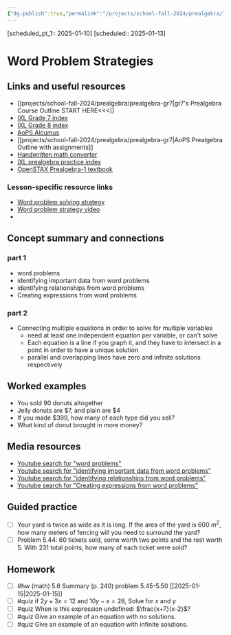 ```yaml
---
{"dg-publish":true,"permalink":"/projects/school-fall-2024/prealgebra/lessons/word-problem-strategies/"}
---
```



[scheduled_pt_1:: 2025-01-10]
[scheduled:: 2025-01-13]

#  Word Problem Strategies

## Links and useful resources 

- [[projects/school-fall-2024/prealgebra/prealgebra-gr7\|gr7's Prealgebra Course Outline START HERE<<<]]
- [IXL Grade 7 index](https://www.ixl.com/math/grade-7)
- [IXL Grade 8 index](https://www.ixl.com/math/grade-8)
- [AoPS Alcumus](https://artofproblemsolving.com/alcumus)
- [[projects/school-fall-2024/prealgebra/prealgebra-gr7\|AoPS Prealgebra Outline with assignments]]
- [Handwritten math converter](https://webdemo.myscript.com/views/math/index.html#)
- [IXL prealgebra practice index](https://www.ixl.com/math/grade-7)
- [OpenSTAX Prealgebra-1 textbook](https://openstax.org/books/prealgebra-2e/pages/1-introduction)


### Lesson-specific resource links


- [Word problem solving strategy](https://openstax.org/books/prealgebra-2e/pages/9-1-use-a-problem-solving-strategy) 
- [Word problem strategy video](https://www.youtube.com/watch?v=6NAWREVdpo0) 
-  


## Concept summary and connections

### part 1
- word problems 
- identifying important data from word problems 
- identifying relationships from word problems 
- Creating expressions from word problems 

### part 2
- Connecting multiple equations in order to solve for multiple variables
    - need at least one independent equation per variable, or can't solve
    - Each equation is a line if you graph it, and they have to intersect in a point in order to have a unique solution
    - parallel and overlapping lines have zero and infinite solutions respectively

## Worked examples

- You sold 90 donuts altogether
- Jelly donuts are $7, and plain are $4
- If you made $399, how many of each type did you sell?
- What kind of donut brought in more money?

## Media resources

- [Youtube search for "word problems"](https://www.youtube.com/results?search_query=word%20problems)  
- [Youtube search for "identifying important data from word problems"](https://www.youtube.com/results?search_query=identifying%20important%20data%20from%20word%20problems)  
- [Youtube search for "identifying relationships from word problems"](https://www.youtube.com/results?search_query=identifying%20relationships%20from%20word%20problems)  
- [Youtube search for "Creating expressions from word problems"](https://www.youtube.com/results?search_query=Creating%20expressions%20from%20word%20problems)  

## Guided practice


- [ ] Your yard is twice as wide as it is long. If the area of the yard is 600 $m^2$, how many meters of fencing will you need to surround the yard?  
- [ ] Problem 5.44: 60 tickets sold, some worth two points and the rest worth 5. With 231 total points, how many of each ticket were sold?

## Homework


- [ ] #hw (math) 5.6 Summary (p. 240) problem 5.45-5.50 [[2025-01-15\|2025-01-15]] 
- [ ] #quiz if $2y+3x = 12$ and $10y-x=28$, Solve for $x \text{ and } y$
- [ ] #quiz When is this expression undefined: $\frac{x+7}{x-2}$?
- [ ] #quiz Give an example of an equation with no solutions.
- [ ] #quiz Give an example of an equation with infinite solutions.
